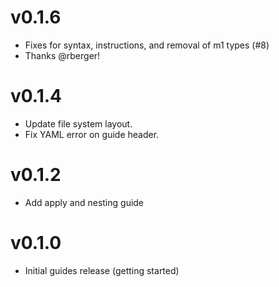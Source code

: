 # v0.1.6
* Fixes for syntax, instructions, and removal of m1 types (#8)
 * Thanks @rberger!

# v0.1.4
* Update file system layout.
* Fix YAML error on guide header.

# v0.1.2
* Add apply and nesting guide

# v0.1.0
* Initial guides release (getting started)
